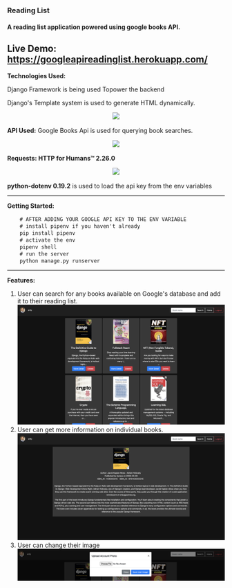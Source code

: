 ### Reading List 
#### A reading list application powered using google books API.

**Live Demo:** 
https://googleapireadinglist.herokuapp.com/
---

**Technologies Used:**

Django Framework is being used Topower the backend

Django's Template system is used to generate HTML dynamically. 

<p align="center">
<img src="https://static.djangoproject.com/img/logos/django-logo-negative.svg" width="100px" >
</p>


**API Used:**
Google Books Api is used for querying book searches. 
<p align="center">
<img src="https://upload.wikimedia.org/wikipedia/commons/8/8d/Google_Play_Books_icon_%282016%29.svg" width="50px" >
</p>


**Requests: HTTP for Humans™ 2.26.0**
<p align="center">
<img src="https://docs.python-requests.org/en/latest/_static/requests-sidebar.png" width="50px" >
</p>


**python-dotenv 0.19.2** is used to load the api key from the env variables 


--- 

**Getting Started:**

```shell
    # AFTER ADDING YOUR GOOGLE API KEY TO THE ENV VARIABLE   
    # install pipenv if you haven't already    
    pip install pipenv 
    # activate the env     
    pipenv shell
    # run the server
    python manage.py runserver     
```

---
**Features:**

1. User can search for any books available on Google's database and add it to their reading list.
![title](readmeAssets/dash.png)
2. User can get more information on individual books. 
![title](readmeAssets/detail.png)
3. User can change their image
![title](readmeAssets/changeImg.png)



